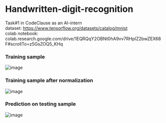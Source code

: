 # Handwritten-digit-recognition
Task#1 in CodeClause as an AI-intern <br/>
dataset: https://www.tensorflow.org/datasets/catalog/mnist <br/>
colab notebook: colab.research.google.com/drive/1EQRQqY2OBNt0hA9vv7RHpIZ2bwZEX68F#scrollTo=z5GsZOQ5_KHq <br/>
### Training sample
![image](https://user-images.githubusercontent.com/61421659/210070981-7f068b90-4376-45ec-8018-b00274dc498b.png) <br/>

### Training sample after normalization
![image](https://user-images.githubusercontent.com/61421659/210071063-49d72523-6e6c-4a75-8078-2058b45c9b86.png) <br/>

### Prediction on testing sample
![image](https://user-images.githubusercontent.com/61421659/210071106-c1fdd2ca-5232-47d2-89d8-b259c471ecd5.png)


